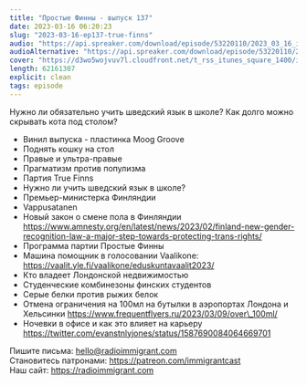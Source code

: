 ```yaml
---
title: "Простые Финны - выпуск 137"
date: 2023-03-16 06:20:23
slug: "2023-03-16-ep137-true-finns"
audio: "https://api.spreaker.com/download/episode/53220110/2023_03_16_icast_ep137_true_finns.mp3"
audioAlternative: "https://api.spreaker.com/download/episode/53220110/2023_03_16_icast_ep137_true_finns.mp3"
cover: "https://d3wo5wojvuv7l.cloudfront.net/t_rss_itunes_square_1400/images.spreaker.com/original/8abef1145320fd23242c82d7ada83046.jpg"
length: 62161307
explicit: clean
tags: episode
---
```


Нужно ли обязательно учить шведский язык в школе? Как долго можно скрывать кота под столом?  
  
* Винил выпуска - пластинка Moog Groove  
* Поднять кошку на стол  
* Правые и ультра-правые  
* Прагматизм против популизма  
* Партия True Finns  
* Нужно ли учить шведский язык в школе?  
* Премьер-министерка Финляндии  
* Vappusatanen  
* Новый закон о смене пола в Финляндии https://www.amnesty.org/en/latest/news/2023/02/finland-new-gender-recognition-law-a-major-step-towards-protecting-trans-rights/  
* Программа партии Простые Финны  
* Машина помощник в голосовании Vaalikone: https://vaalit.yle.fi/vaalikone/eduskuntavaalit2023/  
* Кто владеет Лондонской недвижимостью  
* Студенческие комбинезоны финских студентов  
* Серые белки против рыжих белок  
* Отмена ограничения на 100мл на бутылки в аэропортах Лондона и Хельсинки https://www.frequentflyers.ru/2023/03/09/over\_100ml/  
* Ночевки в офисе и как это влияет на карьеру https://twitter.com/evanstnlyjones/status/1587690084064669701  
  
Пишите письма: hello@radioimmigrant.com  
Становитесь патронами: https://patreon.com/immigrantcast  
Наш сайт: https://radioimmigrant.com
